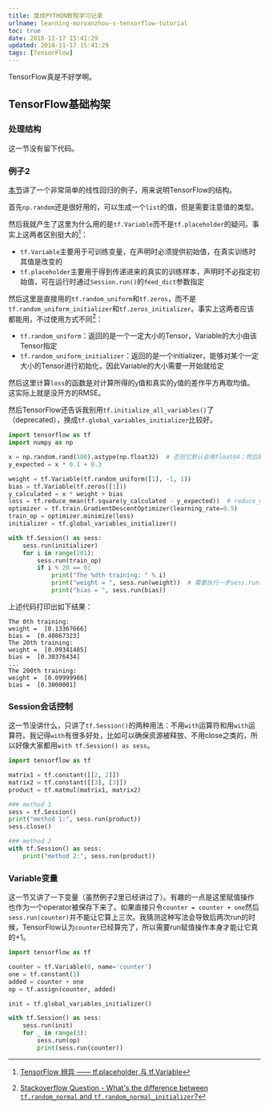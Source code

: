 ```yaml
---
title: 莫烦PYTHON教程学习记录
urlname: learning-morvanzhou-s-tensorflow-tutorial
toc: true
date: 2018-11-17 15:41:29
updated: 2018-11-17 15:41:29
tags: [TensorFlow]
---
```


TensorFlow真是不好学啊。

## TensorFlow基础构架

### 处理结构

这一节没有留下代码。

### 例子2

[本节](https://morvanzhou.github.io/tutorials/machine-learning/tensorflow/2-2-example2/)讲了一个非常简单的线性回归的例子，用来说明TensorFlow的结构。

首先`np.random`还是很好用的，可以生成一个`list`的值，但是需要注意值的类型。

然后我就产生了这里为什么用的是`tf.Variable`而不是`tf.placeholder`的疑问。事实上这两者区别挺大的[^variable]：

* `tf.Variable`主要用于可训练变量，在声明时必须提供初始值，在真实训练时其值是改变的
* `tf.placeholder`主要用于得到传递进来的真实的训练样本，声明时不必指定初始值，可在运行时通过`Session.run()`的`feed_dict`参数指定

[^variable]: [TensorFlow 辨异 —— tf.placeholder 与 tf.Variable](https://blog.csdn.net/lanchunhui/article/details/61712830)

然后这里是直接用的`tf.random_uniform`和`tf.zeros`，而不是`tf.random_uniform_initializer`和`tf.zeros_initializer`。事实上这两者应该都能用，不过使用方式不同[^initializer]：

* `tf.random_uniform`：返回的是一个一定大小的Tensor，Variable的大小由该Tensor指定
* `tf.random_uniform_initializer`：返回的是一个initializer，能够对某个一定大小的Tensor进行初始化，因此Variable的大小需要一开始就给定

[^initializer]: [Stackoverflow Question - What's the difference between `tf.random_normal` and `tf.random_normal_initializer`?](https://stackoverflow.com/questions/48181961/whats-the-difference-between-tf-random-normal-and-tf-random-normal-initializ)

然后这里计算`loss`的函数是对计算所得的`y`值和真实的`y`值的差作平方再取均值。这实际上就是没开方的RMSE。

然后TensorFlow还告诉我别用`tf.initialize_all_variables()`了（deprecated），换成`tf.global_variables_initializer`比较好。

```py
import tensorflow as tf
import numpy as np

x = np.random.rand(100).astype(np.float32)  # 否则它默认会用float64；然后默认用float32的tf就会报错
y_expected = x * 0.1 + 0.3

weight = tf.Variable(tf.random_uniform([1], -1, 1))
bias = tf.Variable(tf.zeros([1]))
y_calculated = x * weight + bias
loss = tf.reduce_mean(tf.square(y_calculated - y_expected))  # reduce_mean和square结合使用==
optimizer = tf.train.GradientDescentOptimizer(learning_rate=0.5)
train_op = optimizer.minimize(loss)
initializer = tf.global_variables_initializer()

with tf.Session() as sess:
    sess.run(initializer)
    for i in range(201):
        sess.run(train_op)
        if i % 20 == 0:
            print("The %dth training: " % i)
            print("weight = ", sess.run(weight))  # 需要执行一步sess.run才能打印
            print("bias = ", sess.run(bias))
```

上述代码打印出如下结果：

```
The 0th training:
weight =  [0.13367666]
bias =  [0.40867323]
The 20th training:
weight =  [0.09341485]
bias =  [0.30376434]
...
The 200th training:
weight =  [0.09999986]
bias =  [0.3000001]
```

### Session会话控制

这一节没讲什么，只讲了`tf.Session()`的两种用法：不用`with`运算符和用`with`运算符。我记得`with`有很多好处，比如可以确保资源被释放、不用close之类的，所以好像大家都用`with tf.Session() as sess`。

```py
import tensorflow as tf

matrix1 = tf.constant([[2, 2]])
matrix2 = tf.constant([[3], [3]])
product = tf.matmul(matrix1, matrix2)

### method 1
sess = tf.Session()
print("method 1:", sess.run(product))
sess.close()

### method 2
with tf.Session() as sess:
    print("method 2:", sess.run(product))
```

### Variable变量

这一节又讲了一下变量（虽然例子2里已经讲过了）。有趣的一点是这里赋值操作也作为一个operator被保存下来了。如果直接只令`counter = counter + one`然后`sess.run(counter)`并不能让它算上三次。我猜测这种写法会导致后两次run的时候，TensorFlow认为`counter`已经算完了，所以需要run赋值操作本身才能让它真的+1。

```py
import tensorflow as tf

counter = tf.Variable(0, name='counter')
one = tf.constant(1)
added = counter + one
op = tf.assign(counter, added)

init = tf.global_variables_initializer()

with tf.Session() as sess:
    sess.run(init)
    for _ in range(3):
        sess.run(op)
        print(sess.run(counter))
```